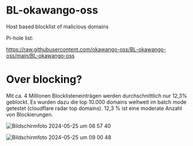 # BL-okawango-oss
Host based blocklist of malicious domains

Pi-hole list: 

https://raw.githubusercontent.com/okawango-oss/BL-okawango-oss/main/BL-okawango-oss

# Over blocking?
Mit ca. 4 Millionen Blocklisteneinträgen werden durchschnittlich nur 12,3% geblockt. Es wurden dazu die top 10.000 domains weltweit im batch mode getestet (cloudflare radar top domains). 12,3 % ist eine moderate Anzahl von Blockierungen.

![Bildschirmfoto 2024-05-25 um 06 57 40](https://github.com/okawango-oss/BL-okawango-oss/assets/125760839/7090d149-4c5c-41d9-8a61-35dfdfa96976)

![Bildschirmfoto 2024-05-25 um 09 00 48](https://github.com/okawango-oss/BL-okawango-oss/assets/125760839/d8474992-dadb-48a1-9db0-3d09f6d4d1c1)
